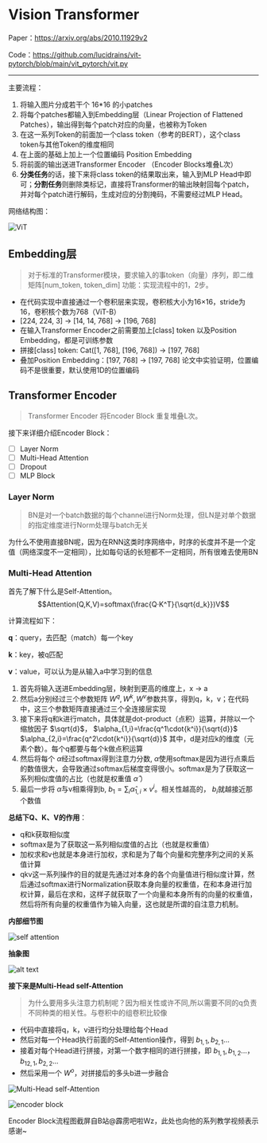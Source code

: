 # Vision Transformer

Paper：https://arxiv.org/abs/2010.11929v2

Code：https://github.com/lucidrains/vit-pytorch/blob/main/vit_pytorch/vit.py

___
 
 主要流程：

 1. 将输入图片分成若干个 16*16 的小patches
 2. 将每个patches都输入到Embedding层（Linear Projection of Flattened Patches），输出得到每个patch对应的向量，也被称为Token
 3. 在这一系列Token的前面加一个class token（参考的BERT），这个class token与其他Token的维度相同
 4. 在上面的基础上加上一个位置编码 Position Embedding
 5. 将前面的输出送进Transformer Encoder （Encoder Blocks堆叠L次）
 6. **分类任务**的话，接下来将class token的结果取出来，输入到MLP Head中即可；**分割任务**则删除类标记，直接将Transformer的输出映射回每个patch，并对每个patch进行解码，生成对应的分割掩码，不需要经过MLP Head。

 网络结构图：

 ![ViT](<../../Images/ViT overview.png>)


 ## Embedding层

> 对于标准的Transformer模块，要求输入的事token（向量）序列，即二维矩阵[num_token, token_dim]
功能：实现流程中的1，2步。
- 在代码实现中直接通过一个卷积层来实现，卷积核大小为16×16，stride为16，卷积核个数为768（ViT-B）
- [224, 224, 3] -> [14, 14, 768] -> [196, 768]
- 在输入Transformer Encoder之前需要加上[class] token 以及Position Embedding，都是可训练参数
- 拼接[class] token: Cat([1, 768], [196, 768]) -> [197, 768]
- 叠加Position Embedding：[197, 768] -> [197, 768] 论文中实验证明，位置编码不是很重要，默认使用1D的位置编码

## Transformer Encoder

> Transformer Encoder 将Encoder Block 重复堆叠L次。

接下来详细介绍Encoder Block：

- [ ] Layer Norm
- [ ] Multi-Head Attention
- [ ] Dropout
- [ ] MLP Block

### Layer Norm


> BN是对一个batch数据的每个channel进行Norm处理，但LN是对单个数据的指定维度进行Norm处理与batch无关

为什么不使用直接BN呢，因为在RNN这类时序网络中，时序的长度并不是一个定值（网络深度不一定相同），比如每句话的长短都不一定相同，所有很难去使用BN

### Multi-Head Attention

首先了解下什么是Self-Attention。 
$$Attention(Q,K,V)=softmax(\frac{Q·K^T}{\sqrt{d_k}})V$$

计算流程如下：

**q**：query，去匹配（match）每一个key

**k**：key，被q匹配

**v**：value，可以认为是从输入a中学习到的信息

1. 首先将输入送进Embedding层，映射到更高的维度上，x -> a
2. 然后a分别经过三个参数矩阵
$W^q, W^k, W^v$参数共享，得到q，k，v；在代码中，这三个参数矩阵直接通过三个全连接层实现
3. 接下来将q和k进行match，具体就是dot-product（点积）运算，并除以一个缩放因子
$\sqrt{d}$，
$\alpha_{1,i}=\frac{q^1\cdot{k^i}}{\sqrt{d}}$
$\alpha_{2,i}=\frac{q^2\cdot{k^i}}{\sqrt{d}}$
其中，d是对应k的维度（元素个数）。每个q都要与每个k做点积运算
4. 然后将每个
$\alpha$经过softmax得到注意力分数,
$\hat{\alpha}$使用softmax是因为进行点乘后的数值很大，会导致通过softmax后梯度变得很小。softmax是为了获取这一系列相似度值的占比（也就是权重值
$\hat{\alpha}$
）
5. 最后一步将
$\hat{\alpha}$与v相乘得到b,
$b_1=\sum_i{\hat{\alpha}_{1,i}\times v^i}$。相关性越高的，
$b_i$就越接近那个数值

**总结下Q、K、V的作用**：
* q和k获取相似度
* softmax是为了获取这一系列相似度值的占比（也就是权重值）
* 加权求和v也就是本身进行加权，求和是为了每个向量和完整序列之间的关系值计算
* qkv这一系列操作的目的就是先通过对本身的各个向量值进行相似度计算，然后通过softmax进行Normalization获取本身向量的权重值，在和本身进行加权计算，最后在求和，这样子就获取了一个向量和本身所有的向量的权重值，然后将所有向量的权重值作为输入向量，这也就是所谓的自注意力机制。


**内部细节图** 

![self attention](../../Images/Self-Attention.png)

**抽象图** 

![alt text](../../Images/Self-Attention2.png)


**接下来是Multi-Head self-Attention**

> 为什么要用多头注意力机制呢？因为相关性或许不同,所以需要不同的q负责不同种类的相关性。与卷积中的组卷积比较像

* 代码中直接将q，k，v进行均分处理给每个Head
* 然后对每一个Head执行前面的Self-Attention操作，得到
$b_{1,1}, b_{2,1} ...$
* 接着对每个Head进行拼接，对第一个数字相同的进行拼接，即
$b_{1,1}, b_{1,2} ...$，
$b_{12,1}, b_{2,2} ...$
* 然后采用一个
$W^o$，对拼接后的多头b进一步融合

![Multi-Head self-Attention](<../../Images/Multi-Head Self-Attention.png>)


![encoder block](<../../Images/Transformer Encoder Block.png>)

Encoder Block流程图截屏自B站@霹雳吧啦Wz，此处也向他的系列教学视频表示感谢~


 





